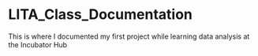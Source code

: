 # LITA_Class_Documentation
This is where I documented my first project while learning data analysis at the Incubator Hub
